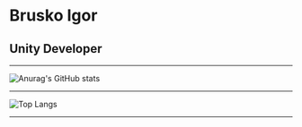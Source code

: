 # Brusko Igor
## Unity Developer

------

![Anurag's GitHub stats](https://github-readme-stats.vercel.app/api?username=TailsMiles54&show_icons=true&theme=tokyonight&rank_icon=github)

------

![Top Langs](https://github-readme-stats.vercel.app/api/top-langs/?username=TailsMiles54&layout=compact&theme=dark&show_icons=true&hide=javascript,html,hlsl,shaderlab,c)

------

